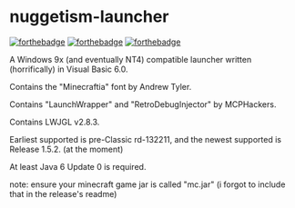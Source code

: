 # nuggetism-launcher

[![forthebadge](https://forthebadge.com/images/badges/0-percent-optimized.svg)](https://forthebadge.com)
[![forthebadge](https://forthebadge.com/images/badges/you-didnt-ask-for-this.svg)](https://forthebadge.com)
[![forthebadge](https://forthebadge.com/images/badges/just-plain-nasty.svg)](https://forthebadge.com)

A Windows 9x (and eventually NT4) compatible launcher written (horrifically) in Visual Basic 6.0.

Contains the "Minecraftia" font by Andrew Tyler.

Contains "LaunchWrapper" and "RetroDebugInjector" by MCPHackers.

Contains LWJGL v2.8.3.

Earliest supported is pre-Classic rd-132211, and the newest supported is Release 1.5.2. (at the moment)

At least Java 6 Update 0 is required.

note: ensure your minecraft game jar is called "mc.jar" (i forgot to include that in the release's readme)
